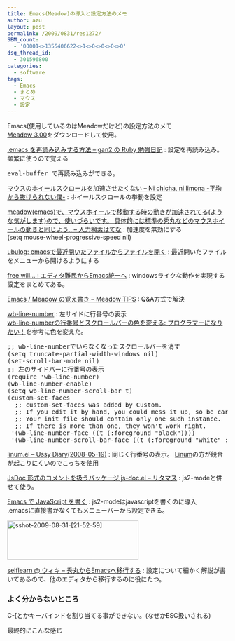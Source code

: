 ```yaml
---
title: Emacs(Meadow)の導入と設定方法のメモ
author: azu
layout: post
permalink: /2009/0831/res1272/
SBM_count:
  - '00001<>1355406622<>1<>0<>0<>0<>0'
dsq_thread_id:
  - 301596800
categories:
  - software
tags:
  - Emacs
  - まとめ
  - マウス
  - 設定
---
```

Emacs(使用しているのはMeadowだけど)の設定方法のメモ   
[Meadow 3.00][1]をダウンロードして使用。

<!--more-->



[.emacs を再読み込みする方法 &#8211; gan2 の Ruby 勉強日記][2]
:   設定を再読み込み。  
    頻繁に使うので覚える

<pre>eval-buffer で再読み込みができる。</pre>

[マウスのホイールスクロールを加速させたくない &#8211; Ni chicha, ni limona -平均から抜けられない僕-][3]
:   ホイールスクロールの挙動を設定

[meadow(emacs)で、マウスホイールで移動する時の動きが加速されてる(ような気がします)ので、使いづらいです。 具体的には標準の秀丸などのマウスホイールの動きと同じよう.. &#8211; 人力検索はてな][4]
:   加速度を無効にする  
    (setq mouse-wheel-progressive-speed nil) 

[ubulog: emacsで最近開いたファイルからファイルを開く][5]
:   最近開いたファイルをメニューから開けるようにする

[free will&#8230; : エディタ難民からEmacs統一へ][6]
:   windowsライクな動作を実現する設定をまとめてある。

[Emacs / Meadow の覚え書き &#8211; Meadow TIPS][7]
:   Q&A方式で解決

[wb-line-number][8]
:   左サイドに行番号の表示  
    [wb-line-numberの行番号とスクロールバーの色を変える: プログラマーになりたい！][9]を参考に色を変えた。

<pre>;; wb-line-numberでいらなくなったスクロールバーを消す
(setq truncate-partial-width-windows nil)
(set-scroll-bar-mode nil)
;; 左のサイドバーに行番号の表示
(require 'wb-line-number)
(wb-line-number-enable)
(setq wb-line-number-scroll-bar t)
(custom-set-faces
  ;; custom-set-faces was added by Custom.
  ;; If you edit it by hand, you could mess it up, so be careful.
  ;; Your init file should contain only one such instance.
  ;; If there is more than one, they won't work right.
 '(wb-line-number-face ((t (:foreground "black"))))
 '(wb-line-number-scroll-bar-face ((t (:foreground "white" :background "LightGray")))))</pre>

[linum.el &#8211; Ussy Diary(2008-05-19)][10]
:   同じく行番号の表示。 [Linum][11]の方が競合が起こりにくいのでこっちを使用

[JsDoc 形式のコメントを扱うパッケージ js-doc.el &#8211; リタマス][12]
:   js2-modeと併せて使う。 

[Emacs で JavaScript を書く][13]
:   js2-modeはjavascriptを書くのに導入  
    .emacsに直接書かなくてもメニューバーから設定できる。 

[<img class="alignnone size-medium wp-image-1291" title="sshot-2009-08-31-[21-52-59]" src="https://efcl.info/wp-content/uploads/2009/08/sshot-2009-08-31-21-52-59-300x89.png" alt="sshot-2009-08-31-[21-52-59]" width="300" height="89" />][14]

[selflearn @ ウィキ &#8211; 秀丸からEmacsへ移行する][15]
:   設定について細かく解説が書いてあるので、他のエディタから移行するのに役にたつ。 

### よく分からないところ

C-[とかキーバインドを割り当てる事ができない。(なぜかESC扱いされる)

最終的にこんな感じ

 [1]: http://www.meadowy.org/meadow/wiki/%E3%83%80%E3%82%A6%E3%83%B3%E3%83%AD%E3%83%BC%E3%83%89
 [2]: http://d.hatena.ne.jp/gan2/20070704/1183522644 ".emacs を再読み込みする方法 - gan2 の Ruby 勉強日記"
 [3]: http://d.hatena.ne.jp/paella/20080930/1222761237 "マウスのホイールスクロールを加速させたくない - Ni chicha, ni limona -平均から抜けられない僕-"
 [4]: http://q.hatena.ne.jp/1216305093 "meadow(emacs)で、マウスホイールで移動する時の動きが加速されてる(ような気がします)ので、使いづらいです。 具体的には標準の秀丸などのマウスホイールの動きと同じよう.. - 人力検索はてな"
 [5]: http://ubulog.blogspot.com/2007/06/emacs.html "ubulog: emacsで最近開いたファイルからファイルを開く"
 [6]: http://cave.under.jp/_contents/emacs.html "free will... : エディタ難民からEmacs統一へ"
 [7]: http://www.fan.gr.jp/%7Ering/Meadow/meadow.html "Emacs / Meadow の覚え書き - Meadow TIPS"
 [8]: http://homepage1.nifty.com/blankspace/emacs/wb-line-number.html "wb-line-number"
 [9]: http://www-section.cocolog-nifty.com/blog/2008/10/wb-line-number-.html
 [10]: http://www.pshared.net/diary/20080519.html "linum.el - Ussy Diary(2008-05-19)"
 [11]: http://stud4.tuwien.ac.at/%7Ee0225855/linum/linum.html
 [12]: http://d.hatena.ne.jp/mooz/20090820/p1 "JsDoc 形式のコメントを扱うパッケージ js-doc.el - リタマス"
 [13]: http://8-p.info/emacs-javascript.html "Emacs で JavaScript を書く"
 [14]: https://efcl.info/wp-content/uploads/2009/08/sshot-2009-08-31-21-52-59.png
 [15]: http://www23.atwiki.jp/selflearn/pages/41.html "selflearn @ ウィキ - 秀丸からEmacsへ移行する"
